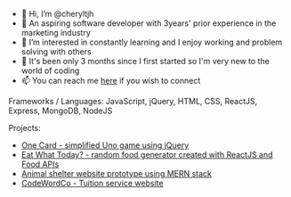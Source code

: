 - 👋 Hi, I’m @cheryltjh
- 💞️ An aspiring software developer with 3years' prior experience in the marketing industry
- 👀 I’m interested in constantly learning and I enjoy working and problem solving with others
- 🌱 It's been only 3 months since I first started so I'm very new to the world of coding
- 📫 You can reach me [here](https://www.linkedin.com/in/cheryltanjh/) if you wish to connect

Frameworks / Languages: JavaScript, jQuery, HTML, CSS, ReactJS, Express, MongoDB, NodeJS

Projects:
- [One Card - simplified Uno game using jQuery](https://project1-onecard.vercel.app/)
- [Eat What Today? - random food generator created with ReactJS and Food APIs](https://eat-what-today-leh.vercel.app/)
- [Animal shelter website prototype using MERN stack](https://theshelterpeople.herokuapp.com/)
- [CodeWordCo - Tuition service website](https://codewordco.herokuapp.com/)


<!---
cheryltjh/cheryltjh is a ✨ special ✨ repository because its `README.md` (this file) appears on your GitHub profile.
You can click the Preview link to take a look at your changes.
--->
